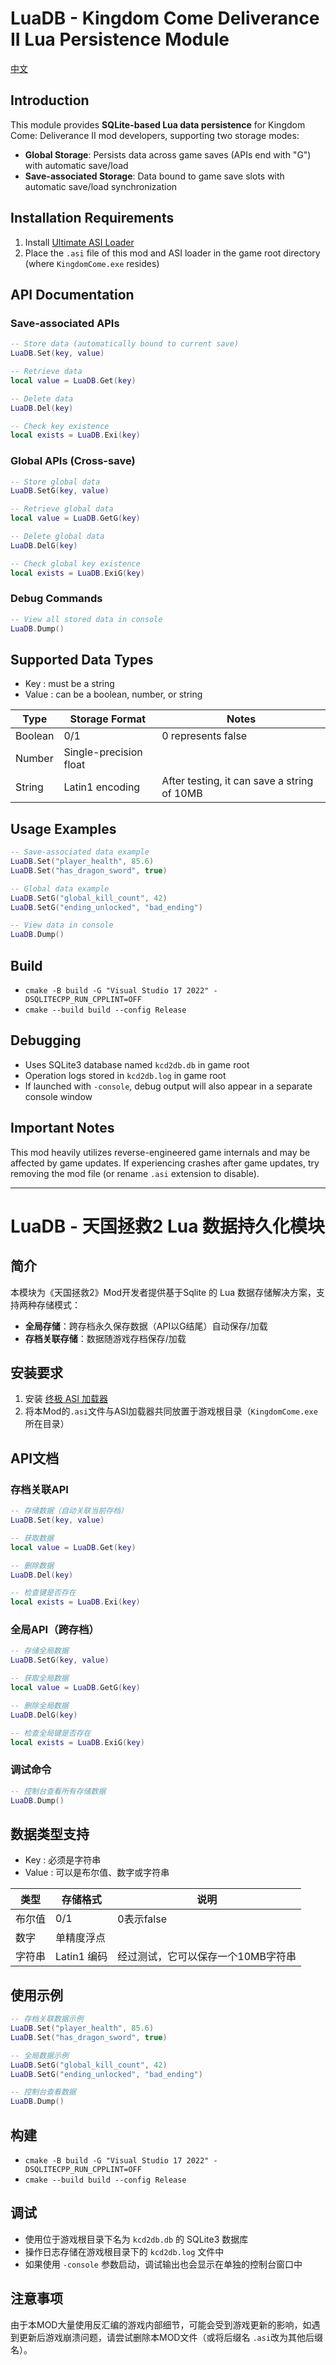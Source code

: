 # LuaDB - Kingdom Come Deliverance II Lua Persistence Module

[中文](#简介)

## Introduction

This module provides **SQLite-based Lua data persistence** for Kingdom Come: Deliverance II mod developers, supporting
two storage modes:

- **Global Storage**: Persists data across game saves (APIs end with "G") with automatic save/load
- **Save-associated Storage**: Data bound to game save slots with automatic save/load synchronization

## Installation Requirements

1. Install [Ultimate ASI Loader](https://github.com/ThirteenAG/Ultimate-ASI-Loader)
2. Place the `.asi` file of this mod and ASI loader in the game root directory (where `KingdomCome.exe` resides)

## API Documentation

### Save-associated APIs

```lua
-- Store data (automatically bound to current save)
LuaDB.Set(key, value)

-- Retrieve data
local value = LuaDB.Get(key)

-- Delete data
LuaDB.Del(key)

-- Check key existence
local exists = LuaDB.Exi(key)
```

### Global APIs (Cross-save)

```lua
-- Store global data
LuaDB.SetG(key, value)

-- Retrieve global data
local value = LuaDB.GetG(key)

-- Delete global data
LuaDB.DelG(key)

-- Check global key existence
local exists = LuaDB.ExiG(key)
```

### Debug Commands

```lua
-- View all stored data in console
LuaDB.Dump()
```

## Supported Data Types

- Key : must be a string
- Value : can be a boolean, number, or string

| Type    | Storage Format         | Notes                                       |
|---------|------------------------|---------------------------------------------|
| Boolean | 0/1                    | 0 represents false                          |
| Number  | Single-precision float |                                             |
| String  | Latin1 encoding        | After testing, it can save a string of 10MB |

## Usage Examples

```lua
-- Save-associated data example
LuaDB.Set("player_health", 85.6)
LuaDB.Set("has_dragon_sword", true)

-- Global data example
LuaDB.SetG("global_kill_count", 42)
LuaDB.SetG("ending_unlocked", "bad_ending")

-- View data in console
LuaDB.Dump()
```

## Build

- `cmake -B build -G "Visual Studio 17 2022" -DSQLITECPP_RUN_CPPLINT=OFF`
- `cmake --build build --config Release`

## Debugging

- Uses SQLite3 database named `kcd2db.db` in game root
- Operation logs stored in `kcd2db.log` in game root
- If launched with `-console`, debug output will also appear in a separate console window

## Important Notes

This mod heavily utilizes reverse-engineered game internals and may be affected by game updates. If experiencing crashes
after game updates, try removing the mod file (or rename `.asi` extension to disable).

---

# LuaDB - 天国拯救2 Lua 数据持久化模块

## 简介

本模块为《天国拯救2》Mod开发者提供基于Sqlite 的 Lua 数据存储解决方案，支持两种存储模式：

- **全局存储**：跨存档永久保存数据（API以G结尾）自动保存/加载
- **存档关联存储**：数据随游戏存档保存/加载

## 安装要求

1. 安装 [终极 ASI 加载器](https://github.com/ThirteenAG/Ultimate-ASI-Loader)
2. 将本Mod的`.asi`文件与ASI加载器共同放置于游戏根目录（`KingdomCome.exe`所在目录）

## API文档

### 存档关联API

```lua
-- 存储数据（自动关联当前存档）
LuaDB.Set(key, value)

-- 获取数据
local value = LuaDB.Get(key)

-- 删除数据
LuaDB.Del(key)

-- 检查键是否存在
local exists = LuaDB.Exi(key)
```

### 全局API（跨存档）

```lua
-- 存储全局数据
LuaDB.SetG(key, value)

-- 获取全局数据  
local value = LuaDB.GetG(key)

-- 删除全局数据
LuaDB.DelG(key)

-- 检查全局键是否存在
local exists = LuaDB.ExiG(key)
```

### 调试命令

```lua
-- 控制台查看所有存储数据
LuaDB.Dump()
```

## 数据类型支持

- Key : 必须是字符串
- Value : 可以是布尔值、数字或字符串

| 类型  | 存储格式      | 说明                  |
|-----|-----------|---------------------|
| 布尔值 | 0/1       | 0表示false            |
| 数字  | 单精度浮点     |                     |
| 字符串 | Latin1 编码 | 经过测试，它可以保存一个10MB字符串 |

## 使用示例

```lua
-- 存档关联数据示例
LuaDB.Set("player_health", 85.6)
LuaDB.Set("has_dragon_sword", true)

-- 全局数据示例
LuaDB.SetG("global_kill_count", 42)
LuaDB.SetG("ending_unlocked", "bad_ending")

-- 控制台查看数据
LuaDB.Dump()
```

## 构建

- `cmake -B build -G "Visual Studio 17 2022" -DSQLITECPP_RUN_CPPLINT=OFF`
- `cmake --build build --config Release`

## 调试

- 使用位于游戏根目录下名为 `kcd2db.db` 的 SQLite3 数据库
- 操作日志存储在游戏根目录下的 `kcd2db.log` 文件中
- 如果使用 `-console` 参数启动，调试输出也会显示在单独的控制台窗口中

## 注意事项

由于本MOD大量使用反汇编的游戏内部细节，可能会受到游戏更新的影响，如遇到更新后游戏崩溃问题，请尝试删除本MOD文件（或将后缀名
`.asi`改为其他后缀名）。